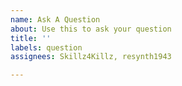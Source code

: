 ```yaml
---
name: Ask A Question
about: Use this to ask your question
title: ''
labels: question
assignees: Skillz4Killz, resynth1943

---
```


<!-- Please provide as much information as you can when asking. The more information you provide the more I can help. -->
